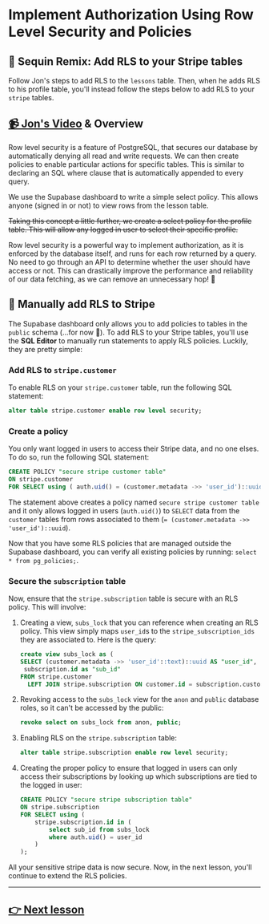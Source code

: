 # Implement Authorization Using Row Level Security and Policies

## 🔁 Sequin Remix: Add RLS to your Stripe tables

Follow Jon's steps to add RLS to the `lessons` table. Then, when he adds RLS to his profile table, you'll instead follow the steps below to add RLS to your `stripe` tables.

## [📹 Jon's Video](https://egghead.io/lessons/supabase-implement-authorization-using-row-level-security-and-policies) & Overview

Row level security is a feature of PostgreSQL, that secures our database by automatically denying all read and write requests. We can then create policies to enable particular actions for specific tables. This is similar to declaring an SQL where clause that is automatically appended to every query.

We use the Supabase dashboard to write a simple select policy. This allows anyone (signed in or not) to view rows from the lesson table.

~~Taking this concept a little further, we create a select policy for the profile table. This will allow any logged in user to select their specific profile.~~

Row level security is a powerful way to implement authorization, as it is enforced by the database itself, and runs for each row returned by a query. No need to go through an API to determine whether the user should have access or not. This can drastically improve the performance and reliability of our data fetching, as we can remove an unnecessary hop! 🎉

## 🔁 Manually add RLS to Stripe

The Supabase dashboard only allows you to add policies to tables in the `public` schema (...for now 🤞). To add RLS to your Stripe tables, you'll use the **SQL Editor** to manually run statements to apply RLS policies. Luckily, they are pretty simple:

### Add RLS to `stripe.customer`

To enable RLS on your `stripe.customer` table, run the following SQL statement:

```sql
alter table stripe.customer enable row level security;
```

### Create a policy

You only want logged in users to access their Stripe data, and no one elses. To do so, run the following SQL statement:

```sql
CREATE POLICY "secure stripe customer table"
ON stripe.customer
FOR SELECT using ( auth.uid() = (customer.metadata ->> 'user_id')::uuid);
```

The statement above creates a policy named `secure stripe customer table` and it only allows logged in users (`auth.uid()`) to `SELECT` data from the `customer` tables from rows associated to them (`= (customer.metadata ->> 'user_id')::uuid`).

Now that you have some RLS policies that are managed outside the Supabase dashboard, you can verify all existing policies by running: `select * from pg_policies;`.

### Secure the `subscription` table

Now, ensure that the `stripe.subscription` table is secure with an RLS policy. This will involve:

1. Creating a view, `subs_lock` that you can reference when creating an RLS policy. This view simply maps `user_id`s to the `stripe_subscription_ids` they are associated to. Here is the query:

   ```sql
   create view subs_lock as (
   SELECT (customer.metadata ->> 'user_id'::text)::uuid AS "user_id",
    subscription.id as "sub_id"
   FROM stripe.customer
     LEFT JOIN stripe.subscription ON customer.id = subscription.customer_id);
   ```

2. Revoking access to the `subs_lock` view for the `anon` and `public` database roles, so it can't be accessed by the public:

    ```sql
    revoke select on subs_lock from anon, public;
    ```

3. Enabling RLS on the `stripe.subscription` table:

    ```sql
    alter table stripe.subscription enable row level security;
    ```

4. Creating the proper policy to ensure that logged in users can only access their subscriptions by looking up which subscriptions are tied to the logged in user:

    ```sql
    CREATE POLICY "secure stripe subscription table"
    ON stripe.subscription
    FOR SELECT using (
        stripe.subscription.id in (
            select sub_id from subs_lock
            where auth.uid() = user_id
        )
    );
    ```

All your sensitive stripe data is now secure. Now, in the next lesson, you'll continue to extend the RLS policies.

---

## [👉 Next lesson](/15-implement-gated-content-using-row-level-security-with-supabase)